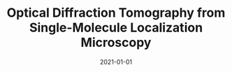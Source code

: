 ---
title: "Optical Diffraction Tomography from Single-Molecule Localization Microscopy"
collection: publications
permalink: /publication/2021-01-01-Optical-Diffraction-Tomography-from-Single-Molecule-Localization-Microscopy
category: 'preprint'
date: 2021-01-01
venue: 'Under review.'
citation: ' Pham T.-a.,  Emmanuel Soubies,  Ferréol Soulez,  Michael Unser, &quot;Optical Diffraction Tomography from Single-Molecule Localization Microscopy.&quot; <i>Under review.</i>, 2021.'
---